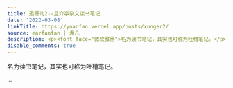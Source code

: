 ```yaml
---
title: 迅哥儿2--且介亭杂文读书笔记
date: '2022-03-08'
linkTitle: https://yuanfan.vercel.app/posts/xunger2/
source: earfanfan | 袁凡
description: <p><font face="微软雅黑">名为读书笔记，其实也可称为吐槽笔记。</p> ...
disable_comments: true
---
```

<p><font face="微软雅黑">名为读书笔记，其实也可称为吐槽笔记。</p> ...